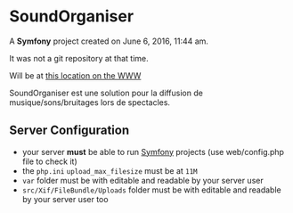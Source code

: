 SoundOrganiser
==============

A __Symfony__ project created on June 6, 2016, 11:44 am.

It was not a git repository at that time.

Will be at [this location on the WWW](http://nils.xif.fr/soundorganiser)

SoundOrganiser est une solution pour la diffusion de musique/sons/bruitages lors de spectacles.

Server Configuration
--------------------

* your server **must** be able to run [Symfony](http://symfony.com) projects (use web/config.php file to check it)
* the `php.ini` `upload_max_filesize` must be at `11M`
* `var` folder must be with editable and readable by your server user
* `src/Xif/FileBundle/Uploads` folder must be with editable and readable by your server user too
